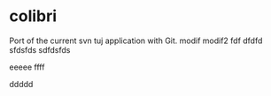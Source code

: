 colibri
=======

Port of the current svn tuj application with Git.
modif
modif2
fdf
dfdfd
sfdsfds
sdfdsfds


eeeee
ffff

ddddd
